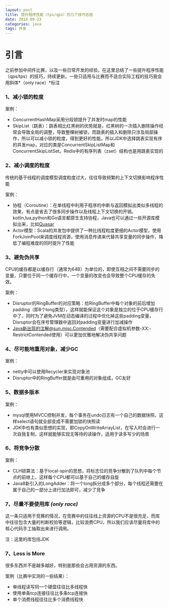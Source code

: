 ```yaml
---
layout: post
title: 提升程序性能（tps/qps）的几个技巧总结
date: 2018-09-23
categories: java
tags: 并发
---
```


# 引言
之前参加中间件比赛，以及一些日常开发的经验，在这里总结了一些提升程序性能（qps/tps）的技巧，持续更新。一些只适用与比赛而不适合实际工程的技巧我会用斜体*（only race）*标注



### 1、减小锁的粒度

案例：

- ConcurrentHashMap采用分段锁提升了并发时map的性能
- SkipList（跳表）：跳表相比红黑树的优势就是，红黑树的一次插入删除操作经常会导致全局的调整，导致整棵树被锁，而跳表的插入和删除只涉及局部操作，所以可以减小锁的粒度，得到更好的性能。所以JDK中选择跳表实现有序的并发map，对应的类是ConcurrentSkipListMap和ConcurrentSkipListSet。Redis中的有序列表（zset）结构也是用跳表实现的



### 2、减小调度的粒度

传统的基于线程的调度模型调度粒度过大，往往导致频繁的上下文切换影响程序性能

案例：

- 协程（Coroutine）：在单线程中利用子程序的中断与返回模拟出类似多线程的效果，有点是省去了很多同步操作以及线程上下文切换的开销。kotlin,lua,python和Go语言都原生支持协程，Java也可以通过一些开源库模拟出来，比如[Quasar](https://github.com/puniverse/quasar)
- Actor模型：Scala的并发包中提供了一种比线程粒度更细的Actor模型，使用ForkJoinPool来调度线程资源，使用消息传递来代替共享变量的同步操作，降低了编程难度的同时提升了性能



### 3、避免伪共享

CPU的缓存都是以缓存行（通常为64B）为单位的，即使互相之间不需要同步的变量，只要位于同一个缓存行中，一个变量的改变也会导致整个CPU缓存的失效。

案例：

- Disruptor的RingBuffer的对应策略：给RingBuffer中每个对象的前后增加padding（即8个long类型），这样就能保证这个对象是独立的位于CPU缓存行中了，同时为了避免JVM在动态编译的过程中优化掉这些padding变量，Disruptor会在序号管理器中返回对padding变量进行加减操作
- Java新出现的注解@sun.misc.Contended（需要配合虚拟机参数-XX:-RestrictContended使用）可以更加优雅地解决伪共享问题



### 4、尽可能地重用对象，减少GC

案例：

- netty中可以使用Recycler来实现对象池
- Disruptor中的RingBuffer就是由可重用的对象组成，GC友好



### 5、数据多版本

案例：

- mysql使用MVCC控制并发，每个事务在undo日志有一个自己的数据快照，这样select语句就全部变成不需要加锁的快照读
- JDK中也有类似思想的实现，即CopyOnWriteArrayList，在写入时会进行一次自我复制，这样就能够实现无等待的读操作，适用于读多写少的场景



### 6、将竞争分散

案例：

- CLH锁算法：基于local-spin的思想，将标志位的竞争分散到了队列中每个节点的前继上，这样每个CPU都可以基于自己的缓存自旋
- Java8新引入的LongAdder：将一个long拆分成多个部分，每个线程还需要在属于自己的一部分上进行加法即可，减少了竞争

### 7、尽量不要使用库 *(only race)*

这一条只适用于竞赛的情况，在竞赛中的往往线上资源的CPU不是很充足，而库中往往包含大量的判断校验等逻辑，比较浪费CPU，所以我们应该尽量将库中的核心代码手工抽取出来进行调用。



注：这里的库包括JDK



### 7、Less is More

很多东西并不是越多越好，特别是那些会占用资源的东西。

案例（比赛中实测的一些结果）：

- 单线程读写同一个硬盘往往比多线程快
- 使用单条tcp连接往往比多条tcp连接快
- 单个消费线程往往比多个消费线程快

